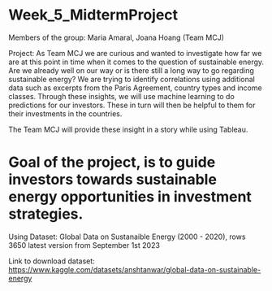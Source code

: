 # Week_5_MidtermProject

Members of the group: Maria Amaral, Joana Hoang (Team MCJ)

Project: 
As Team MCJ we are curious and wanted to investigate how far we are at this point in time when it comes to the question of sustainable energy. 
Are we already well on our way or is there still a long way to go regarding sustainable energy? We are trying to identify correlations using additional data such as excerpts from the Paris Agreement, country types and income classes. Through these insights, we will use machine learning to do predictions for our investors. These in turn will then be helpful to them for their investments in the countries. 

The Team MCJ will provide these insight in a story while using Tableau.

# Goal of the project, is to guide investors towards sustainable energy opportunities in investment strategies.

Using Dataset: Global Data on Sustanaible Energy (2000 - 2020), rows 3650
latest version from September 1st 2023

Link to download dataset: https://www.kaggle.com/datasets/anshtanwar/global-data-on-sustainable-energy



